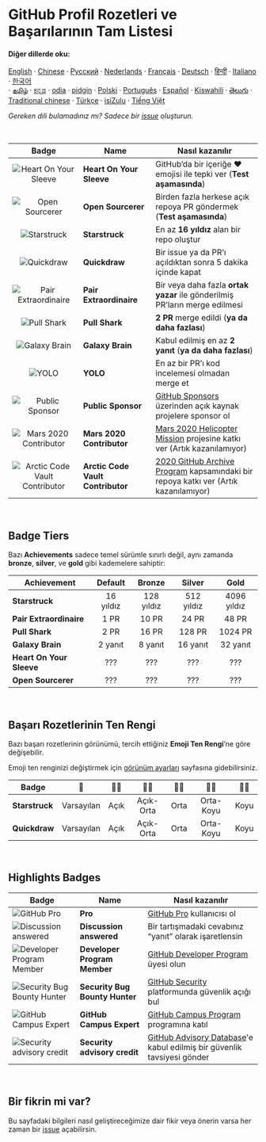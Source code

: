 # GitHub Profil Rozetleri ve Başarılarının Tam Listesi

#### Diğer dillerde oku:

[English](../../README.md)
&middot; [Chinese](../../lang/chinese/README.md)
&middot; [Русский](../../lang/russian/README.md)
&middot; [Nederlands](../../lang/dutch/README.md)
&middot; [Français](../../lang/french/README.md)
&middot; [Deutsch](../../lang/german/README.md)
&middot; [हिन्दी](../../lang/hindi/README.md)
&middot; [Italiano](../../lang/italian/README.md)
&middot; [한국어](lang/korean/README.md)  
&middot; [தமிழ்](lang/tamil/README.md)
&middot; [ಕನ್ನಡ](../../lang/kannada/README.md)
&middot; [odia](../../lang/odia/README.md)
&middot; [pidgin](../../lang/pidgin/README.md)
&middot; [Polski](../../lang/polish/README.md)
&middot; [Português](../../lang/portuguese/README.md)
&middot; [Español](../../lang/spanish/README.md)
&middot; [Kiswahili](../../lang/swahili/README.md)
&middot; [తెలుగు](../../lang/telugu/README.md)
&middot; [Traditional chinese](../../lang/traditional-chinese/README.md)
&middot; [Türkçe](../../lang/turkish/README.md)
&middot; [isiZulu](../../lang/zulu/README.md)
&middot; [Tiếng Việt](../../lang/vietnamese/README.md)

_Gereken dili bulamadınız mı? Sadece bir [issue](https://github.com/gomzyakov/achievements/issues) oluşturun._

<br>

| Badge | Name | Nasıl kazanılır |
| :---: | --- |------------------|
| ![Heart On Your Sleeve](https://github.githubassets.com/images/modules/profile/achievements/heart-on-your-sleeve-default.png) | **Heart On Your Sleeve** | GitHub’da bir içeriğe ❤️ emojisi ile tepki ver (**Test aşamasında**) |
| ![Open Sourcerer](https://github.githubassets.com/images/modules/profile/achievements/open-sourcerer-default.png) | **Open Sourcerer** | Birden fazla herkese açık repoya PR göndermek (**Test aşamasında**) |
| ![Starstruck](https://github.githubassets.com/images/modules/profile/achievements/starstruck-default.png) | **Starstruck** | En az **16 yıldız** alan bir repo oluştur |
| ![Quickdraw](https://github.githubassets.com/images/modules/profile/achievements/quickdraw-default.png) | **Quickdraw** | Bir issue ya da PR’ı açıldıktan sonra 5 dakika içinde kapat |
| ![Pair Extraordinaire](https://github.githubassets.com/images/modules/profile/achievements/pair-extraordinaire-default.png) | **Pair Extraordinaire** | Bir veya daha fazla **ortak yazar** ile gönderilmiş PR’ların merge edilmesi |
| ![Pull Shark](https://github.githubassets.com/images/modules/profile/achievements/pull-shark-default.png) | **Pull Shark** | **2 PR** merge edildi (**ya da daha fazlası**) |
| ![Galaxy Brain](https://github.githubassets.com/images/modules/profile/achievements/galaxy-brain-default.png) | **Galaxy Brain** | Kabul edilmiş en az **2 yanıt** (**ya da daha fazlası**) |
| ![YOLO](https://github.githubassets.com/images/modules/profile/achievements/yolo-default.png) | **YOLO** | En az bir PR’ı kod incelemesi olmadan merge et |
| ![Public Sponsor](https://github.githubassets.com/images/modules/profile/achievements/public-sponsor-default.png) | **Public Sponsor** | [GitHub Sponsors](https://github.com/sponsors) üzerinden açık kaynak projelere sponsor ol |
| ![Mars 2020 Contributor](https://github.githubassets.com/images/modules/profile/achievements/mars-2020-contributor-default.png) | **Mars 2020 Contributor** | [Mars 2020 Helicopter Mission](https://github.com/readme/featured/nasa-ingenuity-helicopter) projesine katkı ver (Artık kazanılamıyor) |
| ![Arctic Code Vault Contributor](https://github.githubassets.com/images/modules/profile/achievements/arctic-code-vault-contributor-default.png) | **Arctic Code Vault Contributor** | [2020 GitHub Archive Program](https://archiveprogram.github.com/) kapsamındaki bir repoya katkı ver (Artık kazanılamıyor) |

<br>

## Badge Tiers

Bazı **Achievements** sadece temel sürümle sınırlı değil, aynı zamanda **bronze**, **silver**, ve **gold** gibi kademelere sahiptir:

| Achievement | Default | Bronze | Silver | Gold |
| --- | :---: | :---: | :---: | :---: |
| **Starstruck** | 16 yıldız | 128 yıldız | 512 yıldız | 4096 yıldız |
| **Pair Extraordinaire** | 1 PR | 10 PR | 24 PR | 48 PR |
| **Pull Shark** | 2 PR | 16 PR | 128 PR | 1024 PR |
| **Galaxy Brain** | 2 yanıt | 8 yanıt | 16 yanıt | 32 yanıt |
| **Heart On Your Sleeve** | ??? | ??? | ??? | ??? |
| **Open Sourcerer** | ??? | ??? | ??? | ??? |

<br>

## Başarı Rozetlerinin Ten Rengi

Bazı başarı rozetlerinin görünümü, tercih ettiğiniz **Emoji Ten Rengi**’ne göre değişebilir.

Emoji ten renginizi değiştirmek için [görünüm ayarları](https://github.com/settings/appearance) sayfasına gidebilirsiniz.

| Badge | 👋 | 👋🏻 | 👋🏼 | 👋🏽 | 👋🏾 | 👋🏿 |
| --- | :---: | :---: | :---: | :---: | :---: | :---: |
| **Starstruck** | Varsayılan | Açık | Açık-Orta | Orta | Orta-Koyu | Koyu |
| **Quickdraw** | Varsayılan | Açık | Açık-Orta | Orta | Orta-Koyu | Koyu |

<br>

## Highlights Badges

| Badge | Name | Nasıl kazanılır |
| --- | --- | --- |
| ![GitHub Pro](https://user-images.githubusercontent.com/65187002/173065531-57dbf8b1-7eb7-4d46-81bf-f2d18c7c9112.svg#gh-dark-mode-only) | **Pro** | [GitHub Pro](https://docs.github.com/en/get-started/learning-about-github/githubs-products#github-pro) kullanıcısı ol |
| ![Discussion answered](https://user-images.githubusercontent.com/65187002/173078083-15a75f15-b040-4a92-8d70-561a206d9fd9.svg#gh-dark-mode-only) | **Discussion answered** | Bir tartışmadaki cevabınız “yanıt” olarak işaretlensin |
| ![Developer Program Member](https://user-images.githubusercontent.com/65187002/173079579-3c393d22-7a13-4e7d-87b8-341fb613d52b.svg#gh-dark-mode-only) | **Developer Program Member** | [GitHub Developer Program](https://docs.github.com/en/developers/overview/github-developer-program) üyesi olun |
| ![Security Bug Bounty Hunter](https://user-images.githubusercontent.com/65187002/173081624-93e3cf1f-50b7-45a4-82b7-1954f66368b9.svg#gh-dark-mode-only) | **Security Bug Bounty Hunter** | [GitHub Security](https://bounty.github.com/) platformunda güvenlik açığı bul |
| ![GitHub Campus Expert](https://user-images.githubusercontent.com/65187002/173082819-b3625c23-bfd6-4492-b828-56ed91c45f52.svg#gh-dark-mode-only) | **GitHub Campus Expert** | [GitHub Campus Program](https://education.github.com/experts) programına katıl |
| ![Security advisory credit](https://user-images.githubusercontent.com/65187002/173084051-79a0a626-1c1a-4d60-afdf-50ad001d7b21.svg#gh-dark-mode-only) | **Security advisory credit** | [GitHub Advisory Database](https://github.com/advisories)'e kabul edilmiş bir güvenlik tavsiyesi gönder |

<br>

## Bir fikrin mi var?

Bu sayfadaki bilgileri nasıl geliştireceğimize dair fikir veya önerin varsa her zaman bir [issue](https://github.com/gomzyakov/achievements/issues) açabilirsin.
